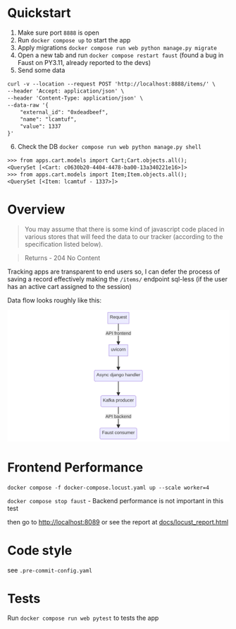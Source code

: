 # Quickstart

1. Make sure port `8888` is open
2. Run `docker compose up` to start the app
3. Apply migrations `docker compose run web python manage.py migrate`
4. Open a new tab and run `docker compose restart faust` (found a bug in Faust on PY3.11, already reported to the devs)
5. Send some data

```
curl -v --location --request POST 'http://localhost:8888/items/' \
--header 'Accept: application/json' \
--header 'Content-Type: application/json' \
--data-raw '{
    "external_id": "0xdeadbeef",
    "name": "lcamtuf",
    "value": 1337
}'
```
6. Check the DB `docker compose run web python manage.py shell`


```
>>> from apps.cart.models import Cart;Cart.objects.all();
<QuerySet [<Cart: c0630b20-4404-4478-ba00-13a340221e16>]>
>>> from apps.cart.models import Item;Item.objects.all();
<QuerySet [<Item: lcamtuf - 1337>]>

```



# Overview

> You may assume that there is some kind of javascript code placed in various stores that
> will feed the data to our tracker (according to the specification listed below).

> Returns - 204 No Content

Tracking apps are transparent to end users so, I can defer the process of saving a record effectively making the `/items/` endpoint sql-less (if the user has an active cart assigned to the session)

Data flow looks roughly like this:

![diagram](docs/mermaid-diagram-2023-01-27-102831.png)


# Frontend Performance

`docker compose -f docker-compose.locust.yaml up --scale worker=4`

`docker compose stop faust` - Backend performance is not important in this test
    
then go to [http://localhost:8089](http://localhost:8089) or see the report at [docs/locust_report.html](docs/locust_report.html)

# Code style

see `.pre-commit-config.yaml`

# Tests

Run `docker compose run web pytest` to tests the app
